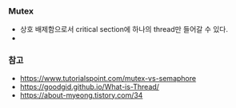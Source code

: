 ### Mutex

- 상호 배제함으로서 critical section에 하나의 thread만 들어갈 수 있다.
- 


### 참고
- https://www.tutorialspoint.com/mutex-vs-semaphore
- https://goodgid.github.io/What-is-Thread/
- https://about-myeong.tistory.com/34

